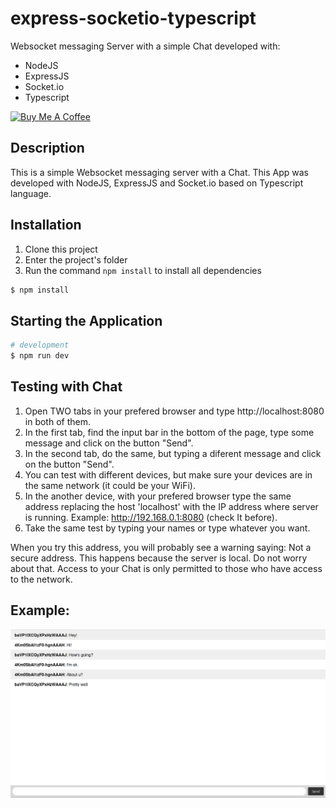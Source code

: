 # express-socketio-typescript

Websocket messaging Server with a simple Chat developed with:
- NodeJS
- ExpressJS
- Socket.io
- Typescript

<a href="https://www.buymeacoffee.com/cicerokze" target="_blank">
	<img src="https://cdn.buymeacoffee.com/buttons/v2/default-yellow.png" alt="Buy Me A Coffee" width="150" />
</a>

## Description

This is a simple Websocket messaging server with a Chat. This App was developed with NodeJS, ExpressJS and Socket.io based on Typescript language.

## Installation

1. Clone this project
2. Enter the project's folder
3. Run the command `npm install` to install all dependencies

```bash
$ npm install
```

## Starting the Application

```bash
# development
$ npm run dev
```

## Testing with Chat

1. Open TWO tabs in your prefered browser and type http://localhost:8080 in both of them.
2. In the first tab, find the input bar in the bottom of the page, type some message and click on the button "Send".
3. In the second tab, do the same, but typing a diferent message and click on the button "Send".
4. You can test with different devices, but make sure your devices are in the same network (it could be your WiFi).
5. In the another device, with your prefered browser type the same address replacing the host 'localhost' with the IP address where server is running. Example: http://192.168.0.1:8080 (check It before).
6. Take the same test by typing your names or type whatever you want.

When you try this address, you will probably see a warning saying: Not a secure address. This happens because the server is local. Do not worry about that. Access to your Chat is only permitted to those who have access to the network.

## Example:

![](./assets/example.png)